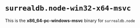 # `surrealdb.node-win32-x64-msvc`

This is the **x86_64-pc-windows-msvc** binary for `surrealdb.node`
